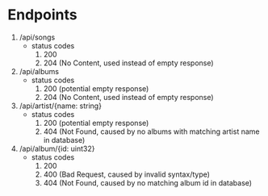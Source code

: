 # Endpoints

1. /api/songs
    * status codes
        1. 200
        2. 204 (No Content, used instead of empty response)
2. /api/albums
    * status codes
        1. 200 (potential empty response)
        2. 204 (No Content, used instead of empty response)
2. /api/artist/{name: string}
    * status codes
        1. 200 (potential empty response)
        3. 404 (Not Found, caused by no albums with matching artist name in database)
3. /api/album/{id: uint32}
    * status codes
        1. 200
        2. 400 (Bad Request, caused by invalid syntax/type)
        3. 404 (Not Found, caused by no matching album id in database)
